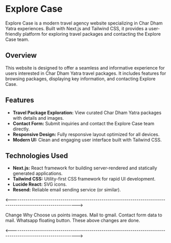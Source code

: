 # Explore Case

Explore Case is a modern travel agency website specializing in Char Dham Yatra experiences. Built with Next.js and Tailwind CSS, it provides a user-friendly platform for exploring travel packages and contacting the Explore Case team.

## Overview

This website is designed to offer a seamless and informative experience for users interested in Char Dham Yatra travel packages. It includes features for browsing packages, displaying key information, and contacting Explore Case.

## Features

- **Travel Package Exploration:** View curated Char Dham Yatra packages with details and images.
- **Contact Form:** Submit inquiries and contact the Explore Case team directly.
- **Responsive Design:** Fully responsive layout optimized for all devices.
- **Modern UI:** Clean and engaging user interface built with Tailwind CSS.

## Technologies Used

- **Next.js:** React framework for building server-rendered and statically generated applications.
- **Tailwind CSS:** Utility-first CSS framework for rapid UI development.
- **Lucide React:** SVG icons.
- **Resend:** Reliable email sending service (or similar).

<-------------------------------------------------------------------------------------------------------------->

Change Why Choose us points images.
Mail to gmail.
Contact form data to mail.
Whatsapp floating button.
These above changes are done.

<-------------------------------------------------------------------------------------------------------------->
